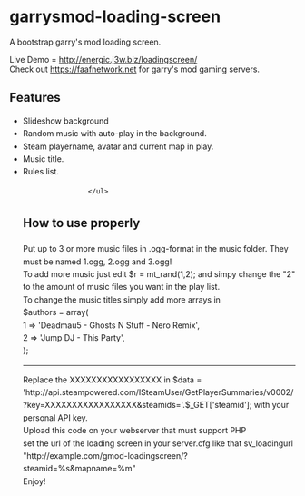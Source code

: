 # garrysmod-loading-screen
A bootstrap garry's mod loading screen.

Live Demo = http://energic.j3w.biz/loadingscreen/
<br>
Check out https://faafnetwork.net for garry's mod gaming servers.


<h2>Features</h2>
<ul style="line-height: 1.6;">   
		
		
<li>Slideshow background</li>
<li>Random music with auto-play in the background.</li>
<li>Steam playername, avatar and current map in play.</li>
<li>Music title.</li>
<li>Rules list.</li>

                    </ul>
                    
<h2>How to use properly</h2>
Put up to 3 or more music files in .ogg-format in the music folder. They must be named 1.ogg, 2.ogg and 3.ogg!<br>
To add more music just edit $r       = mt_rand(1,2); and simpy change the "2" to the amount of music files you want in the play list.<br>
To change the music titles simply add more arrays in <br>
$authors = array(<br>
    1 => 'Deadmau5 - Ghosts N Stuff - Nero Remix',<br>
	2 => 'Jump DJ - This Party',<br>
);<br>
<hr>
Replace the XXXXXXXXXXXXXXXXX in $data = 'http://api.steampowered.com/ISteamUser/GetPlayerSummaries/v0002/?key=XXXXXXXXXXXXXXXXX&steamids='.$_GET['steamid']; with your personal API key.<br>
Upload this code on your webserver that must support PHP<br>
set the url of the loading screen in your server.cfg like that sv_loadingurl "http://example.com/gmod-loadingscreen/?steamid=%s&mapname=%m"<br>
Enjoy!
